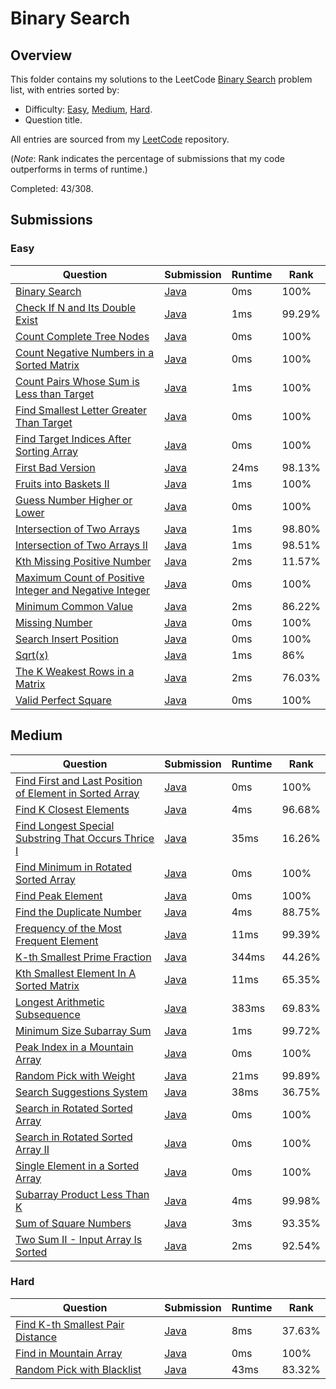 # Binary Search

## Overview
This folder contains my solutions to the LeetCode [Binary Search](https://leetcode.com/problem-list/binary-search/) problem list,
with entries sorted by:
- Difficulty: [Easy](#easy), [Medium](#medium), [Hard](#hard).
- Question title.

All entries are sourced from my [LeetCode](https://github.com/shumarb/leetcode) repository.

(*Note*: Rank indicates the percentage of submissions that my code outperforms in terms of runtime.)

Completed: 43/308.

## Submissions
### Easy
| Question                                                                                                                                                    | Submission                                                                                                             | Runtime | Rank   |
|-------------------------------------------------------------------------------------------------------------------------------------------------------------|------------------------------------------------------------------------------------------------------------------------|---------|--------|
| [Binary Search](https://leetcode.com/problems/binary-search/description/)                                                                                   | [Java](https://github.com/shumarb/leetcode/blob/main/submissions/BinarySearch.java)                                    | 0ms     | 100%   |
| [Check If N and Its Double Exist](https://leetcode.com/problems/check-if-n-and-its-double-exist/description/)                                               | [Java](https://github.com/shumarb/leetcode/blob/main/submissions/CheckIfNAndItsDoubleExist.java)                       | 1ms     | 99.29% |
| [Count Complete Tree Nodes](https://leetcode.com/problems/count-complete-tree-nodes/description/)                                                           | [Java](https://github.com/shumarb/leetcode/blob/main/submissions/CountCompleteTreeNodes.java)                          | 0ms     | 100%   |
| [Count Negative Numbers in a Sorted Matrix](https://leetcode.com/problems/count-negative-numbers-in-a-sorted-matrix/description/)                           | [Java](https://github.com/shumarb/leetcode/blob/main/submissions/CountNegativeNumbersInASortedMatrix.java)             | 0ms     | 100%   |
| [Count Pairs Whose Sum is Less than Target](https://leetcode.com/problems/count-pairs-whose-sum-is-less-than-target/description/)                           | [Java](https://github.com/shumarb/leetcode/blob/main/submissions/CountPairsWhoseSumIsLessThanTarget.java)              | 1ms     | 100%   |
| [Find Smallest Letter Greater Than Target](https://leetcode.com/problems/find-smallest-letter-greater-than-target/description/)                             | [Java](https://github.com/shumarb/leetcode/blob/main/submissions/FindSmallestLetterGreaterThanTarget.java)             | 0ms     | 100%   |
| [Find Target Indices After Sorting Array](https://leetcode.com/problems/find-target-indices-after-sorting-array/description/)                               | [Java](https://github.com/shumarb/leetcode/blob/main/submissions/FindTargetIndicesAfterSortingArray.java)              | 0ms     | 100%   |
| [First Bad Version](https://leetcode.com/problems/first-bad-version/description/)                                                                           | [Java](https://github.com/shumarb/leetcode/blob/main/submissions/FirstBadVersion.java)                                 | 24ms    | 98.13% |
| [Fruits into Baskets II](https://leetcode.com/problems/fruits-into-baskets-ii/description/)                                                                 | [Java](https://github.com/shumarb/leetcode/blob/main/submissions/FruitsIntoBasketsTwo.java)                            | 1ms     | 100%   |
| [Guess Number Higher or Lower](https://leetcode.com/problems/guess-number-higher-or-lower/description/)                                                     | [Java](https://github.com/shumarb/leetcode/blob/main/submissions/GuessNumberHigherOrLower.java)                        | 0ms     | 100%   |
| [Intersection of Two Arrays](https://leetcode.com/problems/intersection-of-two-arrays/description/)                                                         | [Java](https://github.com/shumarb/leetcode/blob/main/submissions/IntersectionOfTwoArrays.java)                         | 1ms     | 98.80% |
| [Intersection of Two Arrays II](https://leetcode.com/problems/intersection-of-two-arrays-ii/description/)                                                   | [Java](https://github.com/shumarb/leetcode/blob/main/submissions/IntersectionOfTwoArraysTwo.java)                      | 1ms     | 98.51% |
| [Kth Missing Positive Number](https://leetcode.com/problems/kth-missing-positive-number/description/)                                                       | [Java](https://github.com/shumarb/leetcode/blob/main/submissions/KthMissingPositiveNumber.java)                        | 2ms     | 11.57% |
| [Maximum Count of Positive Integer and Negative Integer](https://leetcode.com/problems/maximum-count-of-positive-integer-and-negative-integer/description/) | [Java](https://github.com/shumarb/leetcode/blob/main/submissions/MaximumCountOfPositiveIntegerAndNegativeInteger.java) | 0ms     | 100%   |
| [Minimum Common Value](https://leetcode.com/problems/minimum-common-value/description/)                                                                     | [Java](https://github.com/shumarb/leetcode/blob/main/submissions/MinimumCommonValue.java)                              | 2ms     | 86.22% |
| [Missing Number](https://leetcode.com/problems/missing-number/description/)                                                                                 | [Java](https://github.com/shumarb/leetcode/blob/main/submissions/MissingNumber.java)                                   | 0ms     | 100%   |
| [Search Insert Position](https://leetcode.com/problems/search-insert-position/description/)                                                                 | [Java](https://github.com/shumarb/leetcode/blob/main/submissions/SearchInsertPosition.java)                            | 0ms     | 100%   |
| [Sqrt(x)](https://leetcode.com/problems/sqrtx/description/)                                                                                                 | [Java](https://github.com/shumarb/leetcode/blob/main/submissions/SqrtX.java)                                           | 1ms     | 86%    |
| [The K Weakest Rows in a Matrix](https://leetcode.com/problems/the-k-weakest-rows-in-a-matrix/description/)                                                 | [Java](https://github.com/shumarb/leetcode/blob/main/submissions/TheKWeakestRowsInAMatrix.java)                        | 2ms     | 76.03% |
| [Valid Perfect Square](https://leetcode.com/problems/valid-perfect-square/description/)                                                                     | [Java](https://github.com/shumarb/leetcode/blob/main/submissions/ValidPerfectSquare.java)                              | 0ms     | 100%   |

## Medium
| Question                                                                                                                                                       | Submission                                                                                                            | Runtime | Rank   |
|----------------------------------------------------------------------------------------------------------------------------------------------------------------|-----------------------------------------------------------------------------------------------------------------------|---------|--------|
| [Find First and Last Position of Element in Sorted Array](https://leetcode.com/problems//find-first-and-last-position-of-element-in-sorted-array/description/) | [Java](https://github.com/shumarb/leetcode/blob/main/submissions/FindFirstAndLastPositionOfElementInSortedArray.java) | 0ms     | 100%   |
| [Find K Closest Elements](https://leetcode.com/problems/find-k-closest-elements/description/)                                                                  | [Java](https://github.com/shumarb/leetcode/blob/main/submissions/FindKClosestElements.java)                           | 4ms     | 96.68% |
| [Find Longest Special Substring That Occurs Thrice I](https://leetcode.com/problems/find-longest-special-substring-that-occurs-thrice-iy/description/)         | [Java](https://github.com/shumarb/leetcode/blob/main/submissions/FindLongestSpecialSubstringThatOccursThriceOne.java) | 35ms    | 16.26% |
| [Find Minimum in Rotated Sorted Array](https://leetcode.com/problems/find-minimum-in-rotated-sorted-array/description/)                                        | [Java](https://github.com/shumarb/leetcode/blob/main/submissions/FindMinimumInRotatedSortedArray.java)                | 0ms     | 100%   |
| [Find Peak Element](https://leetcode.com/problems/find-peak-element/description/)                                                                              | [Java](https://github.com/shumarb/leetcode/blob/main/submissions/FindPeakElement.java)                                | 0ms     | 100%   |
| [Find the Duplicate Number](https://leetcode.com/problems/find-the-duplicate-number/description/)                                                              | [Java](https://github.com/shumarb/leetcode/blob/main/submissions/FindTheDuplicateNumber.java)                         | 4ms     | 88.75% |
| [Frequency of the Most Frequent Element](https://leetcode.com/problems/frequency-of-the-most-frequent-element/description/)                                    | [Java](https://github.com/shumarb/leetcode/blob/main/submissions/FrequencyOfTheMostFrequentElement.java)              | 11ms    | 99.39% |
| [K-th Smallest Prime Fraction](https://leetcode.com/problems/k-th-smallest-prime-fraction/description/)                                                        | [Java](https://github.com/shumarb/leetcode/blob/main/submissions/KthSmallestPrimeFaction.java)                        | 344ms   | 44.26% |
| [Kth Smallest Element In A Sorted Matrix](https://leetcode.com/problems/kth-smallest-element-in-a-sorted-matrix/description/)                                  | [Java](https://github.com/shumarb/leetcode/blob/main/submissions/KthSmallestElementInASortedMatrix.java)              | 11ms    | 65.35% |
| [Longest Arithmetic Subsequence](https://leetcode.com/problems/longest-arithmetic-subsequence/description/)                                                    | [Java](https://github.com/shumarb/leetcode/blob/main/submissions/LongestArithmeticSubsequence.java)                   | 383ms   | 69.83% |
| [Minimum Size Subarray Sum](https://leetcode.com/problems/minimum-size-subarray-sum/description/)                                                              | [Java](https://github.com/shumarb/leetcode/blob/main/submissions/MinimumSizeSubarraySum.java)                         | 1ms     | 99.72% |
| [Peak Index in a Mountain Array](https://leetcode.com/problems/peak-index-in-a-mountain-array/description/)                                                    | [Java](https://github.com/shumarb/leetcode/blob/main/submissions/PeakIndexInAMountainArray.java)                      | 0ms     | 100%   |
| [Random Pick with Weight](https://leetcode.com/problems/random-pick-with-weight/description/)                                                                  | [Java](https://github.com/shumarb/leetcode/blob/main/submissions/RandomPickWithWeight.java)                           | 21ms    | 99.89% |
| [Search Suggestions System](https://leetcode.com/problems/search-suggestions-system/description/)                                                              | [Java](https://github.com/shumarb/leetcode/blob/main/submissions/SearchSuggestionsSystem.java)                        | 38ms    | 36.75% |
| [Search in Rotated Sorted Array](https://leetcode.com/problems/search-in-rotated-sorted-array/description/)                                                    | [Java](https://github.com/shumarb/leetcode/blob/main/submissions/SearchInRotatedSortedArray.java)                     | 0ms     | 100%   |
| [Search in Rotated Sorted Array II](https://leetcode.com/problems/search-in-rotated-sorted-array-ii/description/)                                              | [Java](https://github.com/shumarb/leetcode/blob/main/submissions/SearchInRotatedSortedArrayTwo.java)                  | 0ms     | 100%   |
| [Single Element in a Sorted Array](https://leetcode.com/problems/single-element-in-a-sorted-array/description/)                                                | [Java](https://github.com/shumarb/leetcode/blob/main/submissions/SingleElementInASortedArray.java)                    | 0ms     | 100%   |
| [Subarray Product Less Than K](https://leetcode.com/problems/subarray-product-less-than-k/description/)                                                        | [Java](https://github.com/shumarb/leetcode/blob/main/submissions/SubarrayProductLessThanK.java)                       | 4ms     | 99.98% |
| [Sum of Square Numbers](https://leetcode.com/problems/sum-of-square-numbers/description/)                                                                      | [Java](https://github.com/shumarb/leetcode/blob/main/submissions/SumOfSquareNumbers.java)                             | 3ms     | 93.35% |
| [Two Sum II - Input Array Is Sorted](https://leetcode.com/problems/two-sum-ii-input-array-is-sorted/description/)                                              | [Java](https://github.com/shumarb/leetcode/blob/main/submissions/TwoSumTwoInputArrayIsSorted.java)                    | 2ms     | 92.54% |

### Hard
| Question                                                                                                        | Submission                                                                                         | Runtime | Rank   |
|-----------------------------------------------------------------------------------------------------------------|----------------------------------------------------------------------------------------------------|---------|--------|
| [Find K-th Smallest Pair Distance](https://leetcode.com/problems/find-k-th-smallest-pair-distance/description/) | [Java](https://github.com/shumarb/leetcode/blob/main/submissions/FindKthSmallestPairDistance.java) | 8ms     | 37.63% |
| [Find in Mountain Array](https://leetcode.com/problems/find-in-mountain-array/description/)                     | [Java](https://github.com/shumarb/leetcode/blob/main/submissions/FindInMountainArray.java)         | 0ms     | 100%   |
| [Random Pick with Blacklist](https://leetcode.com/problems/random-pick-with-blacklist/description/)             | [Java](https://github.com/shumarb/leetcode/blob/main/submissions/RandomPickWithBlacklist.java)     | 43ms    | 83.32% |
